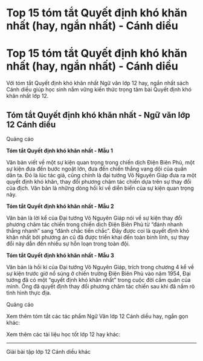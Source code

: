 # Top 15 tóm tắt Quyết định khó khăn nhất (hay, ngắn nhất) - Cánh diều

# Top 15 tóm tắt Quyết định khó khăn nhất (hay, ngắn nhất) - Cánh diều

Với tóm tắt Quyết định khó khăn nhất Ngữ văn lớp 12 hay, ngắn nhất sách Cánh diều giúp học sinh nắm vững kiến thức trọng tâm bài Quyết định khó khăn nhất lớp 12.

## Tóm tắt Quyết định khó khăn nhất - Ngữ văn lớp 12 Cánh diều

Quảng cáo

**Tóm tắt Quyết định khó khăn nhất - Mẫu 1**

Văn bản viết về một sự kiện quan trọng trong chiến dịch Điện Biên Phủ, một sự kiện đưa đến bước ngoặt lớn, đưa đến chiến thắng vang dội của quân dân ta. Đó là lúc tác giả, cũng chính là đại tướng Võ Nguyên Giáp đưa ra một quyết định khó khăn, thay đổi phương châm tác chiến dựa trên sự thay đổi của địch. Văn bản là những dòng hồi kí về diễn biến của sự kiện quan trọng này.

**Tóm tắt Quyết định khó khăn nhất - Mẫu 2**

Văn bản là lời kể của Đại tướng Võ Nguyên Giáp nói về sự kiện thay đổi phương châm tác chiến trong chiến dịch Điện Biên Phủ từ “đánh nhanh thắng nhanh” sang “đánh chắc tiến chắc”. Đây được coi là quyết định khó khăn nhất bởi phương án cũ đã được triển khai đến toàn binh lính, sự thay đổi này dẫn đến nhiều sự hỗn loạn trong toàn đội.

**Tóm tắt Quyết định khó khăn nhất - Mẫu 3**

Văn bản là hồi kí của Đại tướng Võ Nguyên Giáp, trích trong chương 4 kể về sự kiện trước giờ nổ súng ở chiến trường Điện Biên Phủ vào năm 1954, Đại tướng đã có một “quyết định khó khăn nhất” trong cuộc đời cầm quân của mình. Ông đã quyết định thay đổi phương châm tác chiến sau khi đã nắm rõ tình hình thực địa.

Quảng cáo

Xem thêm tóm tắt các tác phẩm Ngữ Văn lớp 12 Cánh diều hay, ngắn gọn khác:

Xem thêm các tài liệu học tốt lớp 12 hay khác:

* * *

Giải bài tập lớp 12 Cánh diều khác
